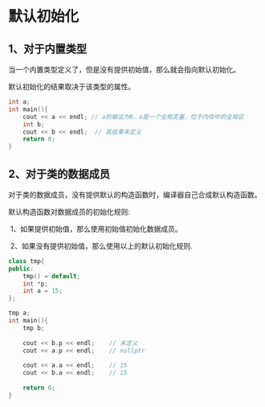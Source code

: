 # 默认初始化

## 1、对于内置类型

当一个内置类型定义了，但是没有提供初始值，那么就会指向默认初始化。

默认初始化的结果取决于该类型的属性。

```c++
int a;
int main(){
	cout << a << endl; // a的输出为0，a是一个全局变量，位于内存中的全局区
	int b;
	cout << b << endl;	// 其结果未定义
	return 0;
}
```

## 2、对于类的数据成员

对于类的数据成员，没有提供默认的构造函数时，编译器自己合成默认构造函数。

默认构造函数对数据成员的初始化规则:

​	1、如果提供初始值，那么使用初始值初始化数据成员。

​	2、如果没有提供初始值，那么使用以上的默认初始化规则.

```c++
class tmp{
public:
    tmp() = default;
    int *p;
    int a = 15;
};

tmp a;
int main(){
    tmp b;
    
    cout << b.p << endl;	// 未定义 
    cout << a.p << endl;	// nullptr
    
    cout << a.a << endl;	// 15
    cout << b.a << endl;	// 15
    
    return 0;
}
```



